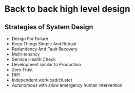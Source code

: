 # Back to back high level design

## Strategies of System Design

- Design For Failure
- Keep Things Simple And Robust
- Redundancy And Fault Recovery
- Multi-tenancy
- Service Health Check
- Development similar to Production
- Zero Trust
- DRY
- Independent workload/cluster
- Autonomous with allow emergency human intervention

